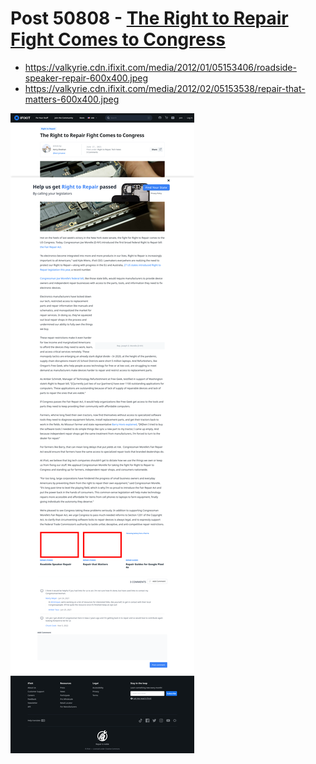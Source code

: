 # Post 50808 - [The Right to Repair Fight Comes to Congress](https://www.ifixit.com/News/50808/the-right-to-repair-fight-comes-to-congress)

- https://valkyrie.cdn.ifixit.com/media/2012/01/05153406/roadside-speaker-repair-600x400.jpeg
- https://valkyrie.cdn.ifixit.com/media/2012/02/05153538/repair-that-matters-600x400.jpeg

![screencap](screenshots/9b2af193-f032-4aa6-b1c1-cc14c146e374.png)
